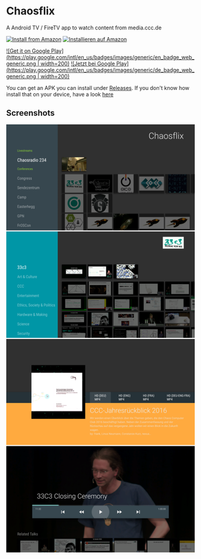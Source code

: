 # Chaosflix

A Android TV / FireTV app to watch content from media.ccc.de

[![Install from Amazon](https://images-na.ssl-images-amazon.com/images/G/01/mobile-apps/devportal2/res/images/amazon-underground-app-us-black.png)](http://www.amazon.com/gp/product/B06Y3GYYGB/ref=mas_pm_chaosflix)
[![Installieren auf Amazon](https://images-na.ssl-images-amazon.com/images/G/01/mobile-apps/devportal2/res/images/amazon-underground-app-de-black.png)](http://www.amazon.de/gp/product/B06Y3GYYGB/ref=mas_pm_chaosflix)

[![Get it on Google Play](https://play.google.com/intl/en_us/badges/images/generic/en_badge_web_generic.png | width=200)](https://play.google.com/store/apps/details?id=de.nicidienase.chaosflix&pcampaignid=MKT-Other-global-all-co-prtnr-py-PartBadge-Mar2515-1)
[![Jetzt bei Google Play](https://play.google.com/intl/en_us/badges/images/generic/de_badge_web_generic.png | width=200)](https://play.google.com/store/apps/details?id=de.nicidienase.chaosflix&pcampaignid=MKT-Other-global-all-co-prtnr-py-PartBadge-Mar2515-1)


You can get an APK you can install under [Releases](https://github.com/NiciDieNase/chaosflix/releases).
If you don't know how install that on your device, have a look [here](http://www.aftvnews.com/sideload/)

## Screenshots
![screenshot](screenshots/homescreen.png)
![screenshot](screenshots/device-2017-04-06-191834.png)
![screenshot](screenshots/device-2017-04-06-191926.png)
![screenshot](screenshots/device-2017-04-06-192059.png)
